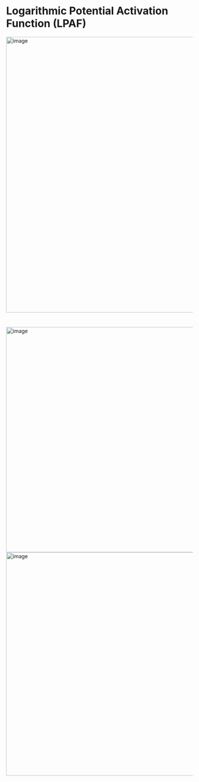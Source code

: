# Logarithmic Potential Activation Function (LPAF)
<img width="743" alt="image" src="https://github.com/user-attachments/assets/dbc608c0-7b6f-4694-b13b-cbbb64a9c80d">

# 
<img width="607" alt="image" src="https://github.com/user-attachments/assets/9b530098-e483-4266-9b75-2d65b7639522">
<img width="602" alt="image" src="https://github.com/user-attachments/assets/4e8c592c-9b30-4ef9-ab3b-ac7d17f4ecd5">

